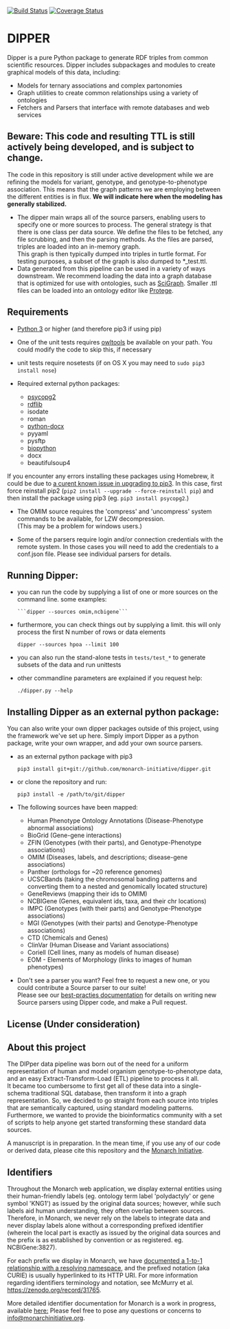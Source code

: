 [![Build Status](https://travis-ci.org/monarch-initiative/dipper.svg?branch=master)](https://travis-ci.org/monarch-initiative/dipper)
[![Coverage Status](https://coveralls.io/repos/monarch-initiative/dipper/badge.svg)](https://coveralls.io/r/monarch-initiative/dipper)

# DIPPER
Dipper is a pure Python package to generate RDF triples from common scientific resources.
Dipper includes subpackages and modules to create graphical models of this data, including:

* Models for ternary associations and complex partonomies
* Graph utilities to create common relationships using a variety of ontologies
* Fetchers and Parsers that interface with remote databases and web services

## Beware: This code and resulting TTL is still actively being developed, and is subject to change.
The code in this repository is still under active development while we are refining the models for variant, 
genotype, and genotype-to-phenotype association.  This means that the graph patterns we are employing 
between the different entities is in flux.  **We will indicate here when the modeling has generally stabilized.**

* The dipper main wraps all of the source parsers, enabling users to specify one or more sources to process. 
The general strategy is that there is one class per data source.  We define the files to be fetched,
any file scrubbing, and then the parsing methods.  As the files are parsed, triples are loaded into an in-memory graph.  
This graph is then typically dumped into triples in turtle format.  For testing purposes,
 a subset of the graph is also dumped to *_test.ttl.
* Data generated from this pipeline can be used in a variety of ways downstream.  We recommend
loading the data into a graph database that is optimized for use with ontologies, such as 
[SciGraph](https://github.com/SciGraph).  Smaller .ttl files can be loaded into an ontology editor 
like [Protege](http://protege.stanford.edu/).

## Requirements
* [Python 3](https://www.python.org/downloads/) or higher (and therefore pip3 if using pip)
* One of the unit tests requires
[owltools](https://code.google.com/p/owltools/wiki/InstallOWLTools) be available on your path.  You could modify
the code to skip this, if necessary
* unit tests require nosetests (if on OS X you may need to `sudo pip3 install nose`)

* Required external python packages:
    * [psycopg2](http://initd.org/psycopg/) 
    * [rdflib](https://code.google.com/p/rdflib/)
    * isodate
    * roman
    * [python-docx](https://github.com/python-openxml/python-docx)
    * pyyaml
    * pysftp
    * [biopython](https://github.com/biopython/biopython)
    * docx
    * beautifulsoup4
    
If you encounter any errors installing these packages using Homebrew, it could be due to [a curent known issue in upgrading to  pip3](https://github.com/Homebrew/homebrew/issues/25752). In this case, first force reinstall pip2 (````pip2 install --upgrade --force-reinstall pip````) and then install the package using pip3 (eg. ````pip3 install psycopg2````.)

* The OMIM source requires the 'compress' and 'uncompress' system commands to be available, for LZW decompression.  
(This may be a problem for windows users.) 

* Some of the parsers require login and/or connection credentials with the remote system.  In those cases
 you will need to add the credentials to a conf.json file.  Please see individual parsers for details.   

## Running Dipper:
* you can run the code by supplying a list of one or more sources on the command line.  some examples:

      ```dipper --sources omim,ncbigene```

* furthermore, you can check things out by supplying a limit.  this will only process the
first N number of rows or data elements

    ```dipper --sources hpoa --limit 100```

* you can also run the stand-alone tests in ```tests/test_*``` to generate subsets of the data and run unittests
* other commandline parameters are explained if you request help:

    ```./dipper.py --help```

## Installing Dipper as an external python package:
You can also write your own dipper packages outside of this project, using the framework we've set up here.  Simply
import Dipper as a python package, write your own wrapper, and add your own source parsers.
* as an external python package with pip3

    ```pip3 install git+git://github.com/monarch-initiative/dipper.git```

* or clone the repository and run:

    ```pip3 install -e /path/to/git/dipper```

* The following sources have been mapped:
    * Human Phenotype Ontology Annotations (Disease-Phenotype abnormal associations)
    * BioGrid (Gene-gene interactions)
    * ZFIN (Genotypes (with their parts), and Genotype-Phenotype associations)
    * OMIM (Diseases, labels, and descriptions; disease-gene associations)
    * Panther (orthologs for ~20 reference genomes)
    * UCSCBands (taking the chromosomal banding patterns and converting them to a nested and genomically located structure)
    * GeneReviews (mapping their ids to OMIM)
    * NCBIGene (Genes, equivalent ids, taxa, and their chr locations)
    * IMPC (Genotypes (with their parts) and Genotype-Phenotype associations)
    * MGI (Genotypes (with their parts) and Genotype-Phenotype associations)
    * CTD (Chemicals and Genes)
    * ClinVar (Human Disease and Variant associations)
    * Coriell (Cell lines, many as models of human disease)
    * EOM - Elements of Morphology (links to images of human phenotypes)
    
* Don't see a parser you want?  Feel free to request a new one, or you could contribute a Source parser to our suite!  
Please see our [best-practies documentation](sources/README.md) for details on writing new Source parsers 
using Dipper code, and make a Pull request.  

## License (Under consideration)

## About this project
The DIPper data pipeline was born out of the need for a uniform representation of human and model organism
genotype-to-phenotype data, and an easy Extract-Transform-Load (ETL) pipeline to process it all.  
It became too cumbersome to first get all of these data into a single-schema traditional SQL database, 
then transform it into a graph representation.  So, we decided to go straight from each source into triples that 
are semantically captured, using standard modeling patterns.  
Furthermore, we wanted to provide the bioinformatics community with a set of scripts to help anyone 
get started transforming these standard data sources. 

A manuscript is in preparation.  In the mean time, if you use any of our code or derived data, please cite 
this repository and the [Monarch Initiative](http://www.monarchinitiative.org).

## Identifiers
Throughout the Monarch web application, we display external entities using their human-friendly labels
(eg. ontology term label 'polydactyly' or gene symbol 'KNG1') as issued by the original data sources;
however, while such labels aid human understanding, they often overlap between sources.
Therefore, in Monarch, we never rely on the labels to integrate data and never display labels alone without a
corresponding prefixed identifier (wherein the local part is exactly as issued by the original data sources and the
prefix is as established by convention or as registered. eg. NCBIGene:3827).

For each prefix we display in Monarch, we have [documented a 1-to-1 relationship with a resolving namespace](https://github.com/monarch-initiative/dipper/blob/master/dipper/curie_map.yaml),
and the prefixed notation (aka CURIE) is usually hyperlinked to its HTTP URI.
For more information regarding identifiers terminology and notation, see McMurry et al. https://zenodo.org/record/31765.

More detailed identifier documentation for Monarch is a work in progress, available [here:](https://docs.google.com/document/d/1jJHM0c358T5h2W2qLbpm9fGNcOsTSfhMPmmXQhI8n9Q/edit)
Please feel free to pose any questions or concerns to info@monarchinitiative.org.

